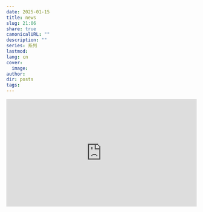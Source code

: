 ```yaml
---
date: 2025-01-15
title: news
slug: 21:06
share: true
canonicalURL: ""
description: ""
series: 系列
lastmod: 
lang: cn
cover:
  image: 
author: 
dir: posts
tags: 
---
```


<div style="position: relative; padding-bottom: 56.25%; height: 0; overflow: hidden; max-width: 100%;">
  <iframe 
    style="position: absolute; top: 0; left: 0; width: 100%; height: 100%;" src="https://news.curiosity.eu.org"frameborder="0"
    allowfullscreen>
  </iframe>
</div>
